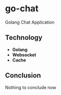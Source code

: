 # go-chat
 Golang Chat Application
## Technology
- **Golang**
- **Websocket**
- **Cache**

## Conclusion
Nothing to conclude now